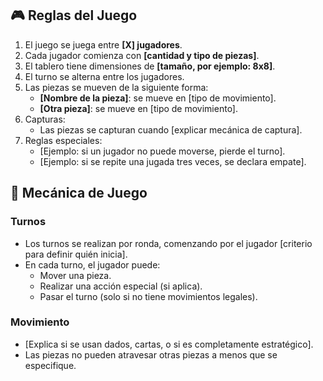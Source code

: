 ## 🎮 Reglas del Juego

1. El juego se juega entre **[X] jugadores**.
2. Cada jugador comienza con **[cantidad y tipo de piezas]**.
3. El tablero tiene dimensiones de **[tamaño, por ejemplo: 8x8]**.
4. El turno se alterna entre los jugadores.
5. Las piezas se mueven de la siguiente forma:
   - **[Nombre de la pieza]**: se mueve en [tipo de movimiento].
   - **[Otra pieza]**: se mueve en [tipo de movimiento].
6. Capturas:
   - Las piezas se capturan cuando [explicar mecánica de captura].
7. Reglas especiales:
   - [Ejemplo: si un jugador no puede moverse, pierde el turno].
   - [Ejemplo: si se repite una jugada tres veces, se declara empate].

## 🧩 Mecánica de Juego

### Turnos
- Los turnos se realizan por ronda, comenzando por el jugador [criterio para definir quién inicia].
- En cada turno, el jugador puede:
  - Mover una pieza.
  - Realizar una acción especial (si aplica).
  - Pasar el turno (solo si no tiene movimientos legales).

### Movimiento
- [Explica si se usan dados, cartas, o si es completamente estratégico].
- Las piezas no pueden atravesar otras piezas a menos que se especifique.